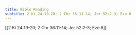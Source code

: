 ```yaml
---
title: Bible Reading
subtitle: 2 Ki 24:19-20; 2 Chr 36:11-14; Jer 52:2-3; Eze 8
---
```


[[2 Ki 24:19-20; 2 Chr 36:11-14; Jer 52:2-3; Eze 8]]